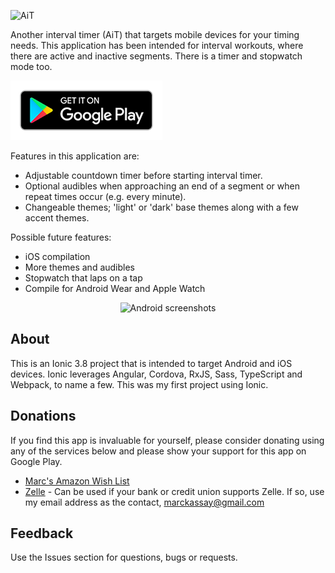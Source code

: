 ![AiT](resources/github/Ait180x180.png)

Another interval timer (AiT) that targets mobile devices for your timing needs.  This application has been intended for interval workouts, where there are active and inactive segments.  There is a timer and stopwatch mode too.

[![Google Play Badge](resources/android/google-play-badge.png)](https://play.google.com/store/apps/details?id=github.marckassay.ait)

Features in this application are:
* Adjustable countdown timer before starting interval timer.
* Optional audibles when approaching an end of a segment or when repeat times occur (e.g. every minute).
* Changeable themes; 'light' or 'dark' base themes along with a few accent themes.

Possible future features:
* iOS compilation
* More themes and audibles
* Stopwatch that laps on a tap
* Compile for Android Wear and Apple Watch


<p align="center">
  <img src="resources/github/dark-monokai.png" alt="Android screenshots"/>
</p>

## About
This is an Ionic 3.8 project that is intended to target Android and iOS devices.  Ionic leverages Angular, Cordova, RxJS, Sass, TypeScript and Webpack, to name a few.  This was my first project using Ionic.

## Donations
If you find this app is invaluable for yourself, please consider donating using any of the services below and please show your support for this app on Google Play.
* <a href="http://a.co/caZWU1m" target="_blank">Marc's Amazon Wish List</a>
* <a href="https://www.zellepay.com/" target="_blank">Zelle</a> - Can be used if your bank or credit union supports Zelle.  If so, use my email address as the contact, marckassay@gmail.com

## Feedback
Use the Issues section for questions, bugs or requests.
